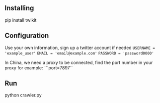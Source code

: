 ## Installing

pip install twikit

## Configuration

Use your own information, sign up a twitter account if needed
```USERNAME = 'example_user'```
```EMAIL = 'email@example.com'```
```PASSWORD = 'password0000'```

In China, we need a proxy to be connected, find the port number in your proxy
for example:
```port=7897``

## Run 
python crawler.py
